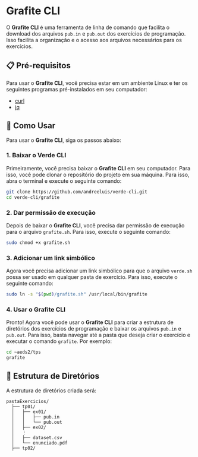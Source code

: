 # Grafite CLI
O **Grafite CLI** é uma ferramenta de linha de comando que facilita o download dos arquivos `pub.in` e `pub.out` dos exercícios de programação. Isso facilita a organização e o acesso aos arquivos necessários para os exercícios.

## 📋 Pré-requisitos
Para usar o **Grafite CLI**, você precisa estar em um ambiente Linux e ter os seguintes programas pré-instalados em seu computador:
- [curl](https://curl.se/)
- [jq](https://stedolan.github.io/jq/)

## 🚀 Como Usar
Para usar o **Grafite CLI**, siga os passos abaixo:

### 1. Baixar o Verde CLI
Primeiramente, você precisa baixar o **Grafite CLI** em seu computador. Para isso, você pode clonar o repositório do projeto em sua máquina. Para isso, abra o terminal e execute o seguinte comando:
```sh
git clone https://github.com/andreeluis/verde-cli.git
cd verde-cli/grafite
```

### 2. Dar permissão de execução
Depois de baixar o **Grafite CLI**, você precisa dar permissão de execução para o arquivo `grafite.sh`. Para isso, execute o seguinte comando:
```sh
sudo chmod +x grafite.sh
```

### 3. Adicionar um link simbólico
Agora você precisa adicionar um link simbólico para que o arquivo `verde.sh` possa ser usado em qualquer pasta de exercício. Para isso, execute o seguinte comando:
```sh
sudo ln -s "$(pwd)/grafite.sh" /usr/local/bin/grafite
```

### 4. Usar o Grafite CLI
Pronto! Agora você pode usar o **Grafite CLI** para criar a estrutura de diretórios dos exercícios de programação e baixar os arquivos `pub.in` e `pub.out`. Para isso, basta navegar até a pasta que deseja criar o exercício e executar o comando `grafite`. Por exemplo:
```sh
cd ~aeds2/tps
grafite
```

## 📂 Estrutura de Diretórios
A estrutura de diretórios criada será:
```
pastaExercicios/
  ├── tp01/
  │   ├── ex01/
  │   │   ├── pub.in
  │   │   └── pub.out
  │   ├── ex02/
  │   ⋮
  │   ├── dataset.csv
  │   └── enunciado.pdf
  ├── tp02/